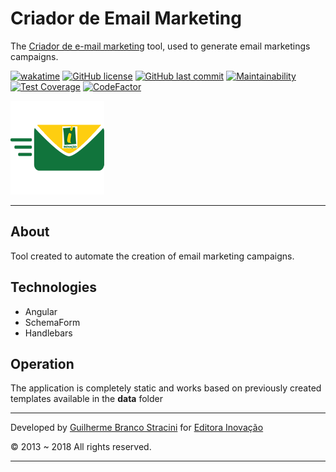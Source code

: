# Criador de Email Marketing

The [Criador de e-mail marketing](https://ti.editorainovacao.com.br/Tools/CriadorDeEmailMarketing) tool, used to generate email marketings campaigns.

[![wakatime](https://wakatime.com/badge/github/InovacaoMediaBrasil/CriadorDeEmailMarketing.svg)](https://wakatime.com/badge/github/InovacaoMediaBrasil/CriadorDeEmailMarketing)
[![GitHub license](https://img.shields.io/github/license/InovacaoMediaBrasil/CriadorDeEmailMarketing)](https://github.com/InovacaoMediaBrasil/CriadorDeEmailMarketing)
[![GitHub last commit](https://img.shields.io/github/last-commit/InovacaoMediaBrasil/CriadorDeEmailMarketing/main)](https://github.com/InovacaoMediaBrasil/CriadorDeEmailMarketing)
[![Maintainability](https://api.codeclimate.com/v1/badges/e25ca332568ac1e3a94c/maintainability)](https://codeclimate.com/github/InovacaoMediaBrasil/CriadorDeEmailMarketing/maintainability)
[![Test Coverage](https://api.codeclimate.com/v1/badges/e25ca332568ac1e3a94c/test_coverage)](https://codeclimate.com/github/InovacaoMediaBrasil/CriadorDeEmailMarketing/test_coverage)
[![CodeFactor](https://www.codefactor.io/repository/github/inovacaomediabrasil/criadordeemailmarketing/badge)](https://www.codefactor.io/repository/github/inovacaomediabrasil/criadordeemailmarketing)

![Criador de e-mail marketing](logo.png)

---

## About

Tool created to automate the creation of email marketing campaigns.

## Technologies

- Angular
- SchemaForm
- Handlebars

## Operation

The application is completely static and works based on previously created templates available in the **data** folder
            
---

Developed by [Guilherme Branco Stracini](https://guilherme.stracini.com) for [Editora Inovação](https://www.editorainovacao.com.br)

© 2013 ~ 2018 All rights reserved.

---
